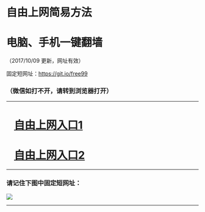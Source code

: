 ﻿# 自由上网简易方法

# 电脑、手机一键翻墙

（2017/10/09 更新，网址有效）

固定短网址：https://git.io/free99

### （微信如打不开，请转到浏览器打开）


***





# &nbsp;&nbsp; <a href="http://ft3255813758.fwq-tz-1001.info/fwqtz01.html?t=100900129499 " target="_blank">自由上网入口1</a>
# &nbsp;&nbsp; <a href="http://ft1032423204.fwq-tz-1002.info/fwqtz02.html?t=100900128551 " target="_blank">自由上网入口2</a>
***

### 请记住下图中固定短网址：

<img src="https://s3-us-west-2.amazonaws.com/fwq-1001/yjfq-20170905okok.png" /> 


***

